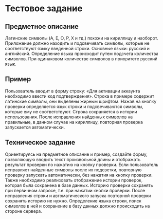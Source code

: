 # Тестовое задание
## Предметное описание
Латинские символы (A, E, O, P, X и тд.) похожи на кириллицу и наоборот.
Приложение должно находить и подсвечивать символы, которые не соответствуют языку введенной строки. Основные языки: русский и английский.
Определение языка происходит путем подсчета количества символов. При одинаковом количестве символов в приоритете русский язык. 


## Пример
Пользователь вводит в форму строку: «Для aктивации аккaунта неoбxодимо ввeсти код подтвеpждения». Строка в примере содержит латинские символы, они выделены жирным шрифтом. Нажав на кнопку проверки определяется язык строки и подсвечиваются символы, которые ему не соответствуют. Строка сохраняется в истории использования. После исправления найденных символов на правильные, в данном случае на кириллицу, повторная проверка запускается автоматически.

## Техническое задание
Ориентируясь на предметное описание и пример, создайте форму, позволяющую вводить текст произвольной длины и отображать результат проверки по нажатию на кнопку проверки. Если пользователь исправляет найденные символы после их подсветки, повторную проверку запускать автоматически, без нажатия на кнопку проверки. Также необходимо реализовать отображение истории проверок, которая была сохранена в базе данных.
Историю проверки сохранять при первичном запросе, т.е. при нажатии кнопки проверки. После исправления строки и автоматического запуска повторной проверки сохранять историю не нужно. Определение языка строки, поиск символов в ней и сохранение в базу данных должно происходить на стороне сервера.
